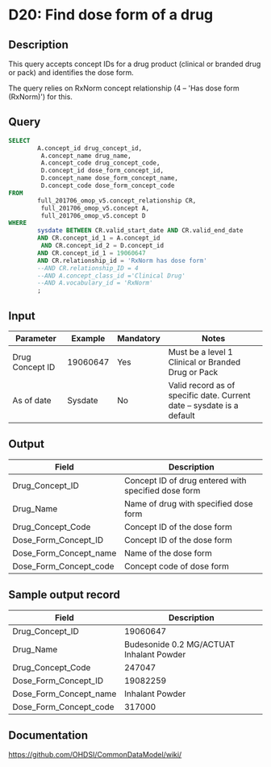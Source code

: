 <!---
Group:drug
Name:D20 Find dose form of a drug
Author:Patrick Ryan
CDM Version: 5.0
-->

# D20: Find dose form of a drug

## Description
This query accepts concept IDs for a drug product (clinical or branded drug or pack) and identifies the dose form.

The query relies on RxNorm concept relationship (4 – 'Has dose form (RxNorm)') for this.

## Query
```sql
SELECT
        A.concept_id drug_concept_id,
         A.concept_name drug_name,
         A.concept_code drug_concept_code,
         D.concept_id dose_form_concept_id,
         D.concept_name dose_form_concept_name,
         D.concept_code dose_form_concept_code
FROM
        full_201706_omop_v5.concept_relationship CR,
         full_201706_omop_v5.concept A,
         full_201706_omop_v5.concept D
WHERE
        sysdate BETWEEN CR.valid_start_date AND CR.valid_end_date
        AND CR.concept_id_1 = A.concept_id
         AND CR.concept_id_2 = D.concept_id
        AND CR.concept_id_1 = 19060647
        AND CR.relationship_id = 'RxNorm has dose form'
        --AND CR.relationship_ID = 4
        --AND A.concept_class_id ='Clinical Drug'
        --AND A.vocabulary_id = 'RxNorm'
        ;
```

## Input

| Parameter |  Example |  Mandatory |  Notes |
| --- | --- | --- | --- |
|  Drug Concept ID |  19060647 |  Yes | Must be a level 1 Clinical or Branded Drug or Pack |
|  As of date |  Sysdate |  No | Valid record as of specific date. Current date – sysdate is a default |

## Output

| Field |  Description |
| --- | --- |
|  Drug_Concept_ID |  Concept ID of drug entered with specified dose form |
|  Drug_Name |  Name of drug with specified dose form |
|  Drug_Concept_Code |  Concept ID of the dose form |
|  Dose_Form_Concept_ID |  Concept ID of the dose form |
|  Dose_Form_Concept_name |  Name of the dose form |
|  Dose_Form_Concept_code |  Concept code of dose form |

## Sample output record

| Field |  Description |
| --- | --- |
|  Drug_Concept_ID |  19060647 |
|  Drug_Name |  Budesonide 0.2 MG/ACTUAT Inhalant Powder |
|  Drug_Concept_Code |  247047 |
|  Dose_Form_Concept_ID |  19082259 |
|  Dose_Form_Concept_name |  Inhalant Powder |
|  Dose_Form_Concept_code |  317000 |

## Documentation
https://github.com/OHDSI/CommonDataModel/wiki/
